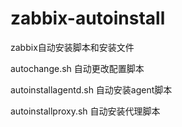 # zabbix-autoinstall
zabbix自动安装脚本和安装文件

autochange.sh
自动更改配置脚本

autoinstallagentd.sh
自动安装agent脚本

autoinstallproxy.sh
自动安装代理脚本
